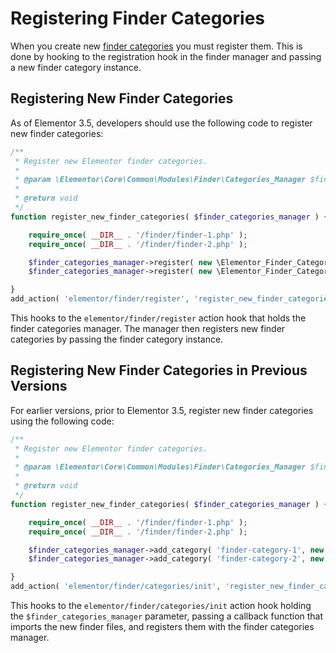 # Registering Finder Categories

<Badge type="tip" vertical="top" text="Elementor Core" /> <Badge type="warning" vertical="top" text="Intermediate" />

When you create new [finder categories](./../finder/) you must register them. This is done by hooking to the registration hook in the finder manager and passing a new finder category instance.

## Registering New Finder Categories

As of Elementor 3.5, developers should use the following code to register new finder categories:

```php
/**
 * Register new Elementor finder categories.
 *
 * @param \Elementor\Core\Common\Modules\Finder\Categories_Manager $finder_categories_manager Elementor finder categories manager.
 *
 * @return void
 */
function register_new_finder_categories( $finder_categories_manager ) {

	require_once( __DIR__ . '/finder/finder-1.php' );
	require_once( __DIR__ . '/finder/finder-2.php' );

	$finder_categories_manager->register( new \Elementor_Finder_Category_1() );
	$finder_categories_manager->register( new \Elementor_Finder_Category_2() );

}
add_action( 'elementor/finder/register', 'register_new_finder_categories' );
```

This hooks to the `elementor/finder/register` action hook that holds the finder categories manager. The manager then registers new finder categories by passing the finder category instance.

## Registering New Finder Categories in Previous Versions

For earlier versions, prior to Elementor 3.5, register new finder categories using the following code:

```php
/**
 * Register new Elementor finder categories.
 *
 * @param \Elementor\Core\Common\Modules\Finder\Categories_Manager $finder_categories_manager Elementor finder categories manager.
 *
 * @return void
 */
function register_new_finder_categories( $finder_categories_manager ) {

	require_once( __DIR__ . '/finder/finder-1.php' );
	require_once( __DIR__ . '/finder/finder-2.php' );

	$finder_categories_manager->add_category( 'finder-category-1', new \Elementor_Finder_Category_1() );
	$finder_categories_manager->add_category( 'finder-category-2', new \Elementor_Finder_Category_2() );

}
add_action( 'elementor/finder/categories/init', 'register_new_finder_categories' );
```

This hooks to the `elementor/finder/categories/init` action hook holding the `$finder_categories_manager` parameter, passing a callback function that imports the new finder files, and registers them with the finder categories manager.
